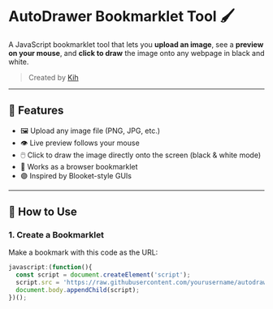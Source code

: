 # AutoDrawer Bookmarklet Tool 🖌️

A JavaScript bookmarklet tool that lets you **upload an image**, see a **preview on your mouse**, and **click to draw** the image onto any webpage in black and white.

> Created by [Kih](https://github.com/kihvisionss)

---

## 🔧 Features

- 🖼️ Upload any image file (PNG, JPG, etc.)
- 👁️ Live preview follows your mouse
- 🖱️ Click to draw the image directly onto the screen (black & white mode)
- 🧩 Works as a browser bookmarklet
- 🟣 Inspired by Blooket-style GUIs

---

## 🚀 How to Use

### 1. **Create a Bookmarklet**

Make a bookmark with this code as the URL:

```javascript
javascript:(function(){
  const script = document.createElement('script');
  script.src = 'https://raw.githubusercontent.com/yourusername/autodrawer/main/autodrawer.js';
  document.body.appendChild(script);
})();

